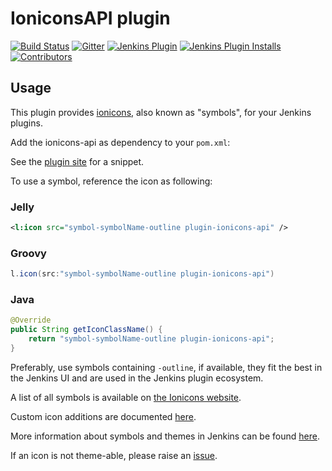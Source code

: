 IoniconsAPI plugin
==============================
[![Build Status](https://ci.jenkins.io/buildStatus/icon?job=Plugins/ionicons-api-plugin/main)](https://ci.jenkins.io/job/plugins/job/ionicons-api-plugin/)
[![Gitter](https://badges.gitter.im/jenkinsci/ux-sig.svg)](https://gitter.im/jenkinsci/ux-sig?utm_source=badge&utm_medium=badge&utm_campaign=pr-badge)
[![Jenkins Plugin](https://img.shields.io/jenkins/plugin/v/ionicons-api.svg)](https://plugins.jenkins.io/ionicons-api/)
[![Jenkins Plugin Installs](https://img.shields.io/jenkins/plugin/i/ionicons-api.svg?color=blue)](https://plugins.jenkins.io/ionicons-api/)
[![Contributors](https://img.shields.io/github/contributors/jenkinsci/ionicons-api-plugin.svg)](https://github.com/jenkinsci/ionicons-api-plugin/graphs/contributors)

## Usage

This plugin provides [ionicons](https://ionic.io/ionicons), also known as "symbols", for your Jenkins plugins.

Add the ionicons-api as dependency to your `pom.xml`:

See the [plugin site](https://plugins.jenkins.io/ionicons-api/#dependencies) for a snippet.

To use a symbol, reference the icon as following:

### Jelly
```xml
<l:icon src="symbol-symbolName-outline plugin-ionicons-api" />
```

### Groovy
```groovy
l.icon(src:"symbol-symbolName-outline plugin-ionicons-api")
```

### Java

```java
@Override
public String getIconClassName() {
    return "symbol-symbolName-outline plugin-ionicons-api";
}
```

Preferably, use symbols containing `-outline`, if available, they fit the best in the Jenkins UI and are used in the Jenkins plugin ecosystem.

A list of all symbols is available on [the Ionicons website](https://ionic.io/ionicons).

Custom icon additions are documented [here](docs/additions.md).

More information about symbols and themes in Jenkins can be found [here](https://weekly.ci.jenkins.io/design-library/Symbols/).

If an icon is not theme-able, please raise an [issue](https://github.com/jenkinsci/ionicons-api-plugin/issues/new/choose).
